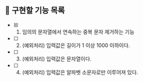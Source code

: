 ## 📌 구현할 기능 목록

- [x] 1. 임의의 문자열에서 연속하는 중복 문자 제거하는 기능
- [ ] 2. (예외처리) 입력값은 길이가 1 이상 1000 이하이다.
- [ ] 3. (예외처리) 입력값은 문자열이다.
- [ ] 4. (예외처리) 입력값은 알파벳 소문자로만 이루어져 있다.
